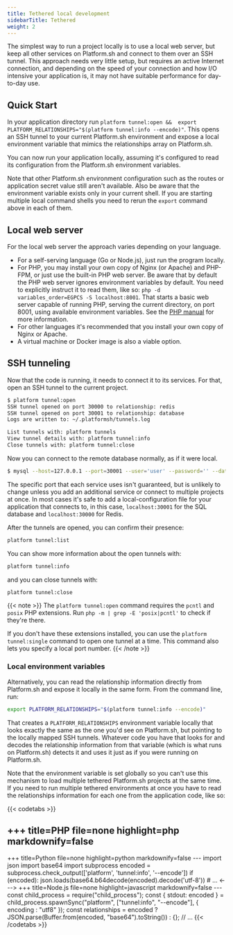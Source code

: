 ```yaml
---
title: Tethered local development
sidebarTitle: Tethered
weight: 2
---
```


The simplest way to run a project locally is to use a local web server, but keep all other services on Platform.sh and connect to them over an SSH tunnel.
This approach needs very little setup, but requires an active Internet connection, and depending on the speed of your connection and how I/O intensive your application is, it may not have suitable performance for day-to-day use.

## Quick Start

In your application directory run `platform tunnel:open &&  export PLATFORM_RELATIONSHIPS="$(platform tunnel:info --encode)"`. This opens an SSH tunnel to your current Platform.sh environment and expose a local environment variable that mimics the relationships array on Platform.sh.

You can now run your application locally, assuming it's configured to read its configuration from the Platform.sh environment variables.

Note that other Platform.sh environment configuration such as the routes or application secret value still aren't available.
Also be aware that the environment variable exists only in your current shell.
If you are starting multiple local command shells you need to rerun the `export` command above in each of them.

## Local web server

For the local web server the approach varies depending on your language.

* For a self-serving language (Go or Node.js), just run the program locally.
* For PHP, you may install your own copy of Nginx (or Apache) and PHP-FPM, or just use the built-in PHP web server. Be aware that by default the PHP web server ignores environment variables by default. You need to explicitly instruct it to read them, like so: `php -d variables_order=EGPCS -S localhost:8001`. That starts a basic web server capable of running PHP, serving the current directory, on port 8001, using available environment variables. See the [PHP manual](https://www.php.net/manual/en/features.commandline.webserver.php) for more information.
* For other languages it's recommended that you install your own copy of Nginx or Apache.
* A virtual machine or Docker image is also a viable option.

## SSH tunneling

Now that the code is running, it needs to connect it to its services. For that, open an SSH tunnel to the current project.

```bash
$ platform tunnel:open
SSH tunnel opened on port 30000 to relationship: redis
SSH tunnel opened on port 30001 to relationship: database
Logs are written to: ~/.platformsh/tunnels.log

List tunnels with: platform tunnels
View tunnel details with: platform tunnel:info
Close tunnels with: platform tunnel:close
```

Now you can connect to the remote database normally, as if it were local.

```bash
$ mysql --host=127.0.0.1 --port=30001 --user='user' --password='' --database='main'
```

The specific port that each service uses isn't guaranteed, but is unlikely to change unless you add an additional service or connect to multiple projects at once.
In most cases it's safe to add a local-configuration file for your application that connects to, in this case, `localhost:30001` for the SQL database and `localhost:30000` for Redis.

After the tunnels are opened, you can confirm their presence:

```bash
platform tunnel:list
```

You can show more information about the open tunnels with:

```bash
platform tunnel:info
```

and you can close tunnels with:

```bash
platform tunnel:close
```

{{< note >}}
The `platform tunnel:open` command requires the `pcntl` and `posix` PHP extensions. Run `php -m | grep -E 'posix|pcntl'` to check if they're there.

If you don't have these extensions installed, you can use the `platform tunnel:single` command to open one tunnel at a time. This command also lets you specify a local port number.
{{< /note >}}

### Local environment variables

Alternatively, you can read the relationship information directly from Platform.sh and expose it locally in the same form.
From the command line, run:

```bash
export PLATFORM_RELATIONSHIPS="$(platform tunnel:info --encode)"
```

That creates a `PLATFORM_RELATIONSHIPS` environment variable locally that looks exactly the same as the one you'd see on Platform.sh, but pointing to the locally mapped SSH tunnels.
Whatever code you have that looks for and decodes the relationship information from that variable (which is what runs on Platform.sh) detects it and uses it just as if you were running on Platform.sh.

Note that the environment variable is set globally so you can't use this mechanism to load multiple tethered Platform.sh projects at the same time.
If you need to run multiple tethered environments at once you have to read the relationships information for each one from the application code, like so:

{{< codetabs >}}

+++
title=PHP
file=none
highlight=php
markdownify=false
---
<?php
if ($relationships_encoded = shell_exec('platform tunnel:info --encode')) {
    $relationships = json_decode(base64_decode($relationships_encoded, TRUE), TRUE);
    // ...
}
<--->
+++
title=Python
file=none
highlight=python
markdownify=false
---
import json
import base64
import subprocess

encoded = subprocess.check_output(['platform', 'tunnel:info', '--encode'])
if (encoded):
    json.loads(base64.b64decode(encoded).decode('utf-8'))
    # ...
<--->
+++
title=Node.js
file=none
highlight=javascript
markdownify=false
---
const child_process = require("child_process");

const { stdout: encoded } = child_process.spawnSync("platform", ["tunnel:info", "--encode"], { encoding : "utf8" });
const relationships = encoded ? JSON.parse(Buffer.from(encoded, "base64").toString()) : {};

// ...
{{< /codetabs >}}


